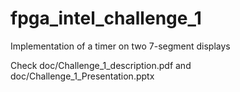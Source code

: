 # fpga_intel_challenge_1
Implementation of a timer on two 7-segment displays


Check doc/Challenge_1_description.pdf and doc/Challenge_1_Presentation.pptx
